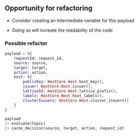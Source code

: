 ## Opportunity for refactoring

- Consider creating an intermediate variable for this payload

- Doing so will increate the readability of the code

### Possible refactor

```elixir
payload = %{
    requestId: request_id,
    source: source,
    target: target,
    action: action,
    host: %{
        publicKey: HostCore.Host.host_key(),
        issuer: HostCore.Host.issuer(),
        latticeId: HostCore.Host.lattice_prefix(),
        labels: HostCore.Host.host_labels(),
        clusterIssuers: HostCore.Host.cluster_issuers()
    }
}

payload
|> evaluate(topic)
|> cache_decision(source, target, action, request_id)

```
